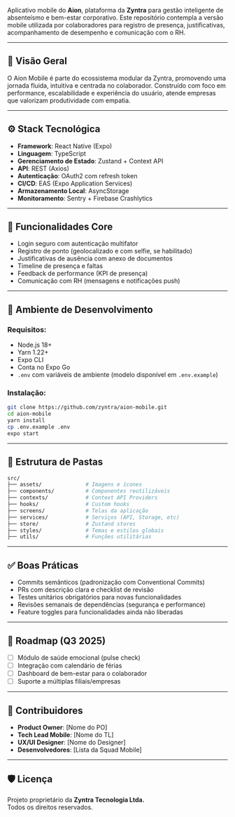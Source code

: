 Aplicativo mobile do **Aion**, plataforma da **Zyntra** para gestão inteligente de absenteísmo e bem-estar corporativo. Este repositório contempla a versão mobile utilizada por colaboradores para registro de presença, justificativas, acompanhamento de desempenho e comunicação com o RH.

---

## 🧭 Visão Geral

O Aion Mobile é parte do ecossistema modular da Zyntra, promovendo uma jornada fluida, intuitiva e centrada no colaborador. Construído com foco em performance, escalabilidade e experiência do usuário, atende empresas que valorizam produtividade com empatia.

---

## ⚙️ Stack Tecnológica

- **Framework**: React Native (Expo)
- **Linguagem**: TypeScript
- **Gerenciamento de Estado**: Zustand + Context API
- **API**: REST (Axios)
- **Autenticação**: OAuth2 com refresh token
- **CI/CD**: EAS (Expo Application Services)
- **Armazenamento Local**: AsyncStorage
- **Monitoramento**: Sentry + Firebase Crashlytics

---

## 🔑 Funcionalidades Core

- Login seguro com autenticação multifator
- Registro de ponto (geolocalizado e com selfie, se habilitado)
- Justificativas de ausência com anexo de documentos
- Timeline de presença e faltas
- Feedback de performance (KPI de presença)
- Comunicação com RH (mensagens e notificações push)

---

## 🧪 Ambiente de Desenvolvimento

### Requisitos:
- Node.js 18+
- Yarn 1.22+
- Expo CLI
- Conta no Expo Go
- `.env` com variáveis de ambiente (modelo disponível em `.env.example`)

### Instalação:
```bash
git clone https://github.com/zyntra/aion-mobile.git
cd aion-mobile
yarn install
cp .env.example .env
expo start
```

---

## 📁 Estrutura de Pastas

```bash
src/
├── assets/              # Imagens e ícones
├── components/          # Componentes reutilizáveis
├── contexts/            # Context API Providers
├── hooks/               # Custom hooks
├── screens/             # Telas da aplicação
├── services/            # Serviços (API, Storage, etc)
├── store/               # Zustand stores
├── styles/              # Temas e estilos globais
├── utils/               # Funções utilitárias
```

---

## ✅ Boas Práticas

- Commits semânticos (padronização com Conventional Commits)
- PRs com descrição clara e checklist de revisão
- Testes unitários obrigatórios para novas funcionalidades
- Revisões semanais de dependências (segurança e performance)
- Feature toggles para funcionalidades ainda não liberadas

---

## 🚀 Roadmap (Q3 2025)

- [ ] Módulo de saúde emocional (pulse check)
- [ ] Integração com calendário de férias
- [ ] Dashboard de bem-estar para o colaborador
- [ ] Suporte a múltiplas filiais/empresas

---

## 👥 Contribuidores

- **Product Owner**: [Nome do PO]
- **Tech Lead Mobile**: [Nome do TL]
- **UX/UI Designer**: [Nome do Designer]
- **Desenvolvedores**: [Lista da Squad Mobile]

---

## 🛡️ Licença

Projeto proprietário da **Zyntra Tecnologia Ltda.**  
Todos os direitos reservados.
